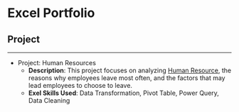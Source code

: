# Excel Portfolio

## Project
---
- Project: Human Resources
  - **Description**: This project focuses on analyzing <a href="https://www.kaggle.com/datasets/rhuebner/human-resources-data-set">Human Resource</a>, the reasons why employees leave most often, and the factors that may lead employees to choose to leave.
  - **Exel Skills Used**: Data Transformation, Pivot Table, Power Query, Data Cleaning
